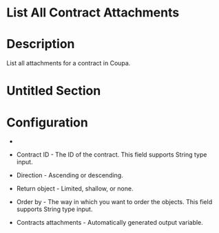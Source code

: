 ﻿# List All Contract Attachments

# Description

List all attachments for a contract in Coupa.

# Untitled Section

# Configuration

* 
* Contract ID - The ID of the contract. This field supports String type input.
* Direction - Ascending or descending.
* Return object - Limited, shallow, or none.
* Order by - The way in which you want to order the objects. This field supports String type input.









* Contracts attachments - Automatically generated output variable.
